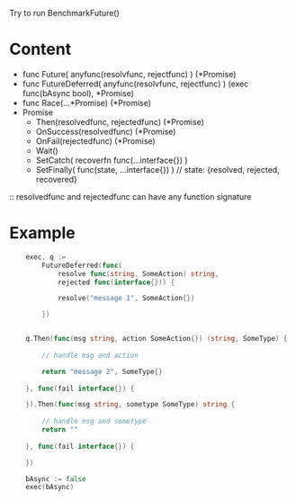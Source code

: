Try to run BenchmarkFuture()

# Content

- func Future( anyfunc(resolvfunc, rejectfunc) ) (*Promise)
- func FutureDeferred( anyfunc(resolvfunc, rejectfunc) ) (exec func(bAsync bool), *Promise)
- func Race(...*Promise) (*Promise)
- Promise
	- Then(resolvedfunc, rejectedfunc) (*Promise)
	- OnSuccess(resolvedfunc) (*Promise)
	- OnFail(rejectedfunc) (*Promise)
	- Wait() 
	- SetCatch( recoverfn func(...interface{}) )
	- SetFinally( func(state, ...interface{}) )  // state: {resolved, rejected, recovered}

:: resolvedfunc and rejectedfunc can have any function signature


# Example
```go
	exec, q :=
		FutureDeferred(func(
			resolve func(string, SomeAction) string,
			rejected func(interface{})) {

			resolve("message 1", SomeAction{})

		})


	q.Then(func(msg string, action SomeAction{}) (string, SomeType) {
		
		// handle msg and action

		return "message 2", SomeType{}
		
	}, func(fail interface{}) {

	}).Then(func(msg string, sometype SomeType) string {
		
		// handle msg and sometype
		return ""
		
	}, func(fail interface{}) {

	})

	bAsync := false
	exec(bAsync)

```
